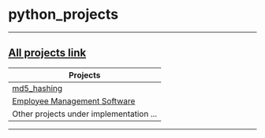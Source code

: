 # python_projects

<hr>

## [All projects link](https://github.com/achnouri) 

| Projects                                                                                                                                  |
|-------------------------------------------------------------------------------------------------------------------------------------------|
| [md5_hashing](https://github.com/achnouri/md5_hashing)                                                                                    | 
| [Employee Management Software](https://github.com/achnouri/Employee_management_system)                                                    |
| Other projects under implementation ...                                                                                                   |

<hr>
